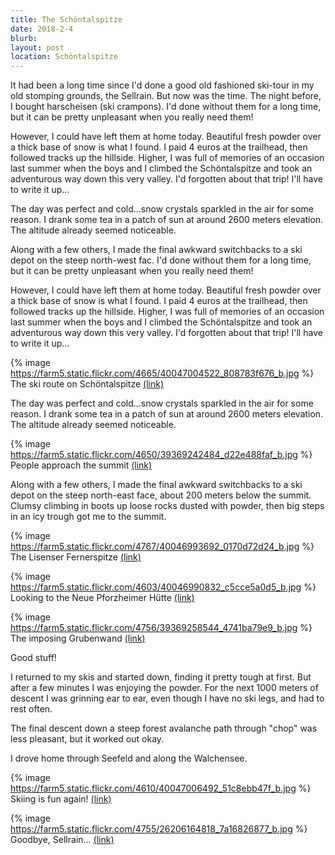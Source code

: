 ```yaml
---
title: The Schöntalspitze
date: 2018-2-4
blurb: 
layout: post
location: Schöntalspitze
---
```


It had been a long time since I'd done a good old fashioned ski-tour in
my old stomping grounds, the Sellrain. But now was the time.
The night before, I bought harscheisen (ski crampons). I'd done without them
for a long time, but it can be pretty unpleasant when you really need them!

However, I could have left them at home today. Beautiful fresh powder over
a thick base of snow is what I found. I paid 4 euros at the trailhead,
then followed tracks up the hillside. Higher, I was full of memories
of an occasion last summer when the boys and I climbed the Schöntalspitze
and took an adventurous way down this very valley. I'd forgotten about
that trip! I'll have to write it up...

The day was perfect and cold...snow crystals sparkled in the air for
some reason. I drank some tea in a patch of sun at around 2600 meters
elevation. The altitude already seemed noticeable. 

Along with a few others, I made the final awkward switchbacks to a ski depot
on the steep north-west fac. I'd done without them
for a long time, but it can be pretty unpleasant when you really need them!

However, I could have left them at home today. Beautiful fresh powder over
a thick base of snow is what I found. I paid 4 euros at the trailhead,
then followed tracks up the hillside. Higher, I was full of memories
of an occasion last summer when the boys and I climbed the Schöntalspitze
and took an adventurous way down this very valley. I'd forgotten about
that trip! I'll have to write it up...

{% image https://farm5.static.flickr.com/4665/40047004522_808783f676_b.jpg %}
The ski route on Schöntalspitze
<a href='https://www.flickr.com/photos/55338612@N00/40047004522'>(link)</a>

The day was perfect and cold...snow crystals sparkled in the air for
some reason. I drank some tea in a patch of sun at around 2600 meters
elevation. The altitude already seemed noticeable. 

{% image https://farm5.static.flickr.com/4650/39369242484_d22e488faf_b.jpg %}
People approach the summit
<a href='https://www.flickr.com/photos/55338612@N00/39369242484'>(link)</a>

Along with a few others, I made the final awkward switchbacks to a ski depot
on the steep north-east face, about 200 meters below the summit. Clumsy
climbing in boots up loose rocks dusted with powder, then big steps in an
icy trough got me to the summit.

{% image https://farm5.static.flickr.com/4767/40046993692_0170d72d24_b.jpg %}
The Lisenser Fernerspitze
<a href='https://www.flickr.com/photos/55338612@N00/40046993692'>(link)</a>

{% image https://farm5.static.flickr.com/4603/40046990832_c5cce5a0d5_b.jpg %}
Looking to the Neue Pforzheimer Hütte
<a href='https://www.flickr.com/photos/55338612@N00/40046990832'>(link)</a>

{% image https://farm5.static.flickr.com/4756/39369258544_4741ba79e9_b.jpg %}
The imposing Grubenwand
<a href='https://www.flickr.com/photos/55338612@N00/39369258544'>(link)</a>

Good stuff!

I returned to my skis and started down, finding it pretty tough at first.
But after a few minutes I was enjoying the powder. For the next 1000
meters of descent I was grinning ear to ear, even though I have no
ski legs, and had to rest often.

The final descent down a steep forest avalanche path through "chop" was
less pleasant, but it worked out okay.

I drove home through Seefeld and along the Walchensee.

{% image https://farm5.static.flickr.com/4610/40047006492_51c8ebb47f_b.jpg %}
Skiing is fun again!
<a href='https://www.flickr.com/photos/55338612@N00/40047006492'>(link)</a>


{% image https://farm5.static.flickr.com/4755/26206164818_7a16826877_b.jpg %}
Goodbye, Sellrain...
<a href='https://www.flickr.com/photos/55338612@N00/26206164818'>(link)</a>

